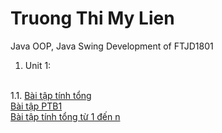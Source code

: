 # Truong Thi My Lien
Java OOP, Java Swing Development of FTJD1801
1. Unit 1:
</br>
1.1. <a href=https://github.com/FASTTRACKSE/FTJD1801_JavaCore/blob/master/Lien/JavaFastTrack/src/baitap1/TinhTong.java>Bài tập tính tổng</a>
</br>
<a href=https://github.com/FASTTRACKSE/FTJD1801_JavaCore/blob/master/Lien/JavaFastTrack/src/baitap2/PTB1.java>  Bài tập PTB1</a>
</br>
<a href=https://github.com/FASTTRACKSE/FTJD1801_JavaCore/tree/master/Lien/JavaFastTrack/src/baitap3>  Bài tập tính tổng từ 1 đến n</a>
</br>
